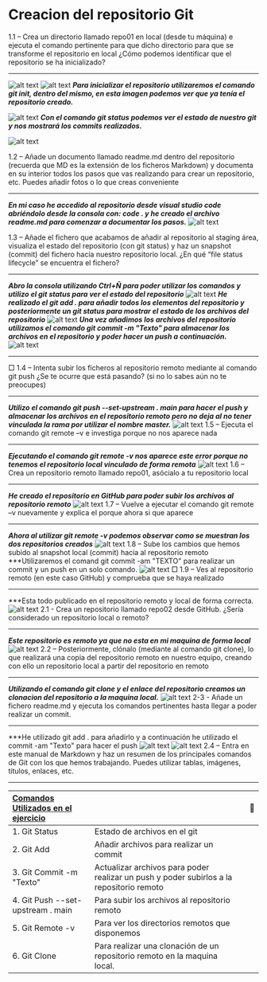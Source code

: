 # Creacion del repositorio Git
1.1 – Crea un directorio llamado repo01 en local (desde tu máquina) e ejecuta el comando
pertinente para que dicho directorio para que se transforme el repositorio en local 
¿Cómo podemos identificar que el repositorio se ha inicializado?
***
![alt text](image.png)
![alt text](image-1.png)
***Para inicializar el repositorio utilizaremos el comando git init, dentro del mismo, en esta imagen podemos ver que ya tenía el repositorio creado.***

![alt text](image-2.png)
***Con el comando git status podemos ver el estado de nuestro git y nos mostrará los commits realizados.***

![alt text](image-3.png)

1.2 – Añade un documento llamado readme.md dentro del repositorio (recuerda que MD es la extensión de los ficheros Markdown) y documenta en su interior todos los pasos que vas realizando para crear un repositorio, etc. 
Puedes añadir fotos o lo que creas conveniente
***
***En mi caso he accedido al repositorio desde visual studio code abriéndolo desde la consola con: code . y he creado el archivo readme.md para comenzar a documentar los pasos.***
![alt text](image-4.png)

1.3 – Añade el fichero que acabamos de añadir al repositorio al staging área, visualiza el estado del repositorio (con git status) y haz un snapshot (commit) del fichero hacía nuestro repositorio local. ¿En qué “file status lifecycle” se encuentra el fichero?
***
***Abro la consola utilizando Ctrl+Ñ para poder utilizar los comandos y utilizo el git status para ver el estado del repositorio***
![alt text](image-5.png)
***He realizado el git add . para añadir todos los elementos del repositorio  y posteriormente un git status para mostrar el estado de los archivos del repositorio***
![alt text](image-6.png)
***Una vez añadimos los archivos del repositorio utilizamos el comando git commit -m "Texto" para almacenar los archivos en el repositorio y poder hacer un push a continuación.***
![alt text](image-7.png)
***
□ 1.4 – Intenta subir los ficheros al repositorio remoto mediante al comando git push ¿Se te ocurre que
está pasando? (si no lo sabes aún no te preocupes)
***
***Utilizo el comando git push --set-upstream . main para hacer el push y almacenar los archivos en el repositorio remoto pero no deja al no tener vinculada la rama por utilizar el nombre master.***
![alt text](image-8.png)
1.5 – Ejecuta el comando git remote –v e investiga porque no nos aparece nada
***
***Ejecutando el comando git remote -v nos aparece este error porque no tenemos el repositorio local vinculado de forma remota***
![alt text](image-9.png)
1.6 – Crea un repositorio remoto llamado repo01, asócialo a tu repositorio local
***
***He creado el repositorio en GitHub para poder subir los archivos al repositorio remoto***
![alt text](image-10.png)
1.7 – Vuelve a ejecutar el comando git remote –v nuevamente y explica el porque ahora si que aparece
***
***Ahora al utilizar git remote -v podemos observar como se muestran los dos repositorios creados***
![alt text](image-11.png)
1.8 – Sube los cambios que hemos subido al snapshot local (commit) hacía al repositorio remoto
***Utilizaremos el comand git commit -am "TEXTO" para realizar un commit y un push en un solo comando. 
![alt text](image-12.png)
□ 1.9 – Ves al repositorio remoto (en este caso GitHub) y comprueba que se haya realizado
***
***Esta todo publicado en el repositorio remoto y local de forma correcta.
![alt text](image-13.png)
2.1 - Crea un repositorio llamado repo02 desde GitHub. ¿Sería considerado un repositorio
local o remoto?
***
***Este repositorio es remoto ya que no esta en mi maquina de forma local***
![alt text](image-14.png)
2.2 – Posteriormente, clónalo (mediante al comando git clone), lo que realizará una copia
del repositorio remoto en nuestro equipo, creando con ello un repositorio local a partir del
repositorio en remoto
***
***Utilizando el comando git clone y el enlace del repositorio creamos un clonacion del repositorio a la maquina local.***
![alt text](image-15.png)
2-3 - Añade un fichero readme.md y ejecuta los comandos pertinentes hasta llegar a poder
realizar un commit.
***
***He utilizado git add . para añadirlo y a continuación he utilizado el commit -am "Texto" para hacer el push
![alt text](image-16.png)
![alt text](image-17.png)
2.4 – Entra en este manual de Markdown y haz un resumen de los principales comandos de
Git con los que hemos trabajando. Puedes utilizar tablas, imágenes, títulos, enlaces, etc.
***
|[Comandos Utilizados en el ejercicio](https://medium.com/@davidbernalgonzalez/3-markdown-c82d88c1d222) | | | 🤯 |
|:--- |:---- |:----:| ----:|
|1. Git Status| Estado de archivos en el git
|2. Git Add   | Añadir archivos para realizar un commit
|3. Git Commit -m "Texto"  |  Actualizar archivos para poder realizar un push y poder subirlos a la repositorio remoto
|4. Git Push --set-upstream . main  | Para subir los archivos al repositorio remoto
|5. Git Remote -v | Para ver los directorios remotos que disponemos
|6. Git Clone | Para realizar una clonación de un repositorio remoto en la maquina local.